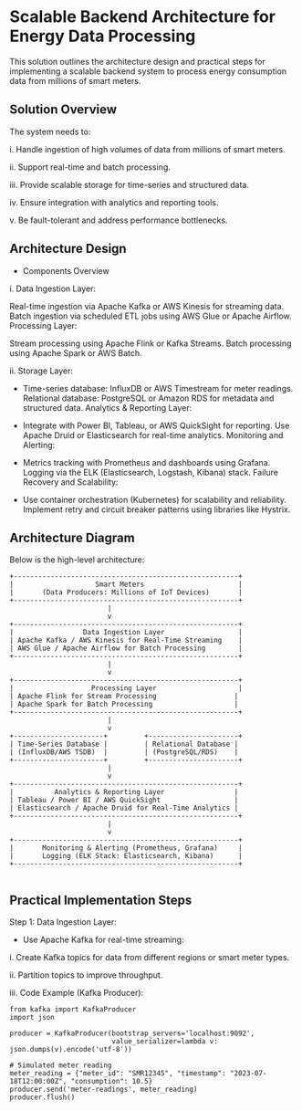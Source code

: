 # Scalable Backend Architecture for Energy Data Processing

This solution outlines the architecture design and practical steps for implementing a scalable backend system to process energy consumption data from millions of smart meters.

## Solution Overview
The system needs to:

i. Handle ingestion of high volumes of data from millions of smart meters.

ii. Support real-time and batch processing.

iii. Provide scalable storage for time-series and structured data.

iv. Ensure integration with analytics and reporting tools.

v. Be fault-tolerant and address performance bottlenecks.

## Architecture Design

- Components Overview

i. Data Ingestion Layer:

Real-time ingestion via Apache Kafka or AWS Kinesis for streaming data.
Batch ingestion via scheduled ETL jobs using AWS Glue or Apache Airflow.
Processing Layer:

Stream processing using Apache Flink or Kafka Streams.
Batch processing using Apache Spark or AWS Batch.

ii. Storage Layer:

- Time-series database: InfluxDB or AWS Timestream for meter readings.
Relational database: PostgreSQL or Amazon RDS for metadata and structured data.
Analytics & Reporting Layer:

- Integrate with Power BI, Tableau, or AWS QuickSight for reporting.
Use Apache Druid or Elasticsearch for real-time analytics.
Monitoring and Alerting:

- Metrics tracking with Prometheus and dashboards using Grafana.
Logging via the ELK (Elasticsearch, Logstash, Kibana) stack.
Failure Recovery and Scalability:

- Use container orchestration (Kubernetes) for scalability and reliability.
Implement retry and circuit breaker patterns using libraries like Hystrix.

##  Architecture Diagram
Below is the high-level architecture:

```
+-------------------------------------------------------+
|                    Smart Meters                       |
|       (Data Producers: Millions of IoT Devices)       |
+-------------------------------------------------------+
                        |
                        v
+-------------------------------------------------------+
|                 Data Ingestion Layer                  |
| Apache Kafka / AWS Kinesis for Real-Time Streaming    |
| AWS Glue / Apache Airflow for Batch Processing        |
+-------------------------------------------------------+
                        |
                        v
+-------------------------------------------------------+
|                   Processing Layer                    |
| Apache Flink for Stream Processing                   |
| Apache Spark for Batch Processing                    |
+-------------------------------------------------------+
                        |
                        v
+----------------------+         +----------------------+
| Time-Series Database |         | Relational Database |
| (InfluxDB/AWS TSDB)  |         | (PostgreSQL/RDS)    |
+----------------------+         +----------------------+
                        |
                        v
+-------------------------------------------------------+
|          Analytics & Reporting Layer                 |
| Tableau / Power BI / AWS QuickSight                  |
| Elasticsearch / Apache Druid for Real-Time Analytics |
+-------------------------------------------------------+
                        |
                        v
+-------------------------------------------------------+
|       Monitoring & Alerting (Prometheus, Grafana)     |
|       Logging (ELK Stack: Elasticsearch, Kibana)      |
+-------------------------------------------------------+


```
## Practical Implementation Steps

Step 1: Data Ingestion Layer:

-  Use Apache Kafka for real-time streaming:

i. Create Kafka topics for data from different regions or smart meter types.

ii. Partition topics to improve throughput.

iii. Code Example (Kafka Producer):

```
from kafka import KafkaProducer
import json

producer = KafkaProducer(bootstrap_servers='localhost:9092',
                         value_serializer=lambda v: json.dumps(v).encode('utf-8'))

# Simulated meter reading
meter_reading = {"meter_id": "SMR12345", "timestamp": "2023-07-18T12:00:00Z", "consumption": 10.5}
producer.send('meter-readings', meter_reading)
producer.flush()


```
